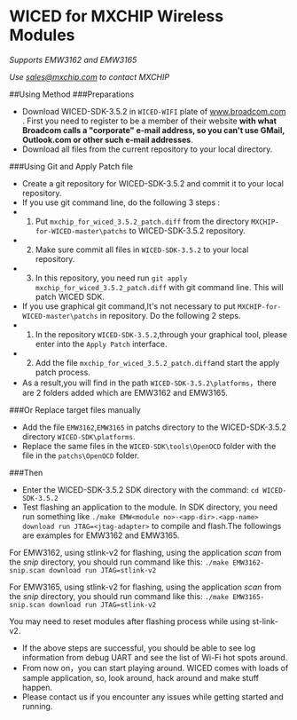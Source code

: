 # WICED for MXCHIP Wireless Modules
*Supports EMW3162 and EMW3165*

*Use sales@mxchip.com to contact MXCHIP*

##Using Method
###Preparations
* Download WICED-SDK-3.5.2 in `WICED-WIFI` plate of www.broadcom.com . First you need to register to be a member of their website **with what Broadcom calls a "corporate" e-mail address, so you can't use GMail, Outlook.com or other such e-mail addresses**.
* Download all files from the current repository to your local directory.

###Using Git and Apply Patch file
* Create a git repository for WICED-SDK-3.5.2 and commit it to your local repository.
* If you use git command line, do the following 3 steps : 
* 1. Put `mxchip_for_wiced_3.5.2_patch.diff` from the directory `MXCHIP-for-WICED-master\patchs` to  WICED-SDK-3.5.2 repository.
* 2. Make sure commit all files in `WICED-SDK-3.5.2` to your local repository.
* 3. In this repository, you need run `git apply mxchip_for_wiced_3.5.2_patch.diff` with git command line. This will patch WICED SDK.
* If you use graphical git command,It's not necessary to put `MXCHIP-for-WICED-master\patchs` in repository. Do the following 2 steps.
* 1. In the repository `WICED-SDK-3.5.2`,through your graphical tool, please enter into the `Apply Patch` interface.
* 2. Add the file `mxchip_for_wiced_3.5.2_patch.diff`and start the apply patch process.
* As a result,you will find in the path `WICED-SDK-3.5.2\platforms`，there are 2 folders added which are EMW3162 and EMW3165.


###Or Replace target files manually
* Add the file `EMW3162`,`EMW3165` in patchs directory to the WICED-SDK-3.5.2 directory `WICED-SDK\platforms`.
* Replace the same files in the `WICED-SDK\tools\OpenOCD` folder with the file in the `patchs\OpenOCD` folder. 

###Then
* Enter the WICED-SDK-3.5.2 SDK directory with the command: `cd WICED-SDK-3.5.2`
* Test flashing an application to the module. In SDK directory, you need run something like `./make EMW<module no>-<app-dir>.<app-name> download run JTAG=<jtag-adapter>` to compile and flash.The followings are examples for EMW3162 and EMW3165.

For EMW3162, using stlink-v2 for flashing, using the application *scan* from the *snip* directory, you should run command like this:
`./make EMW3162-snip.scan download run JTAG=stlink-v2`

For EMW3165, using stlink-v2 for flashing, using the application *scan* from the *snip* directory, you should run command like this:
`./make EMW3165-snip.scan download run JTAG=stlink-v2`

You may need to reset modules after flashing process while using st-link-v2.

* If the above steps are successful, you should be able to see log information from debug UART and see the list of Wi-Fi hot spots around.
* From now on，you can start playing around. WICED comes with loads of sample application, so, look around, hack around and make stuff happen.
* Please contact us if you encounter any issues while getting started and running.
